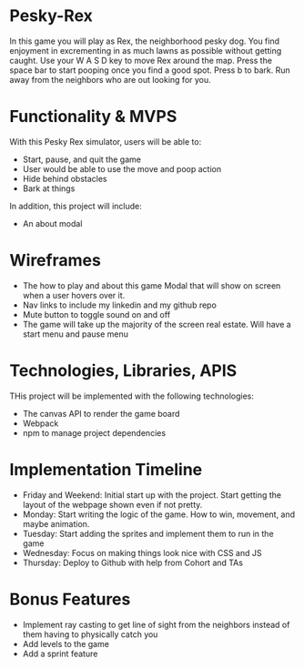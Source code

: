 # Pesky-Rex
In this game you will play as Rex, the neighborhood pesky dog. You find enjoyment in excrementing in as much lawns as possible without getting caught. Use your W A S D key to move Rex around the map. Press the space bar to start pooping once you find a good spot. Press b to bark. Run away from the neighbors who are out looking for you. 

# Functionality & MVPS
With this Pesky Rex simulator, users will be able to:
- Start, pause, and quit the game
- User would be able to use the move and poop action
- Hide behind obstacles 
- Bark at things

In addition, this project will include:
-  An about modal

# Wireframes

- The how to play and about this game Modal that will show on screen when a user hovers over it.
- Nav links to include my linkedin and my github repo
- Mute button to toggle sound on and off
- The game will take up the majority of the screen real estate. Will have a start menu and pause menu

# Technologies, Libraries, APIS
THis project will be implemented with the following technologies:
- The canvas API to render the game board
- Webpack 
- npm to manage project dependencies

# Implementation Timeline
- Friday and Weekend: Initial start up with the project. Start getting the layout of the webpage shown even if not pretty. 
- Monday: Start writing the logic of the game. How to win, movement, and maybe animation.
- Tuesday: Start adding the sprites and implement them to run in the game
- Wednesday: Focus on making things look nice with CSS and JS
- Thursday: Deploy to Github with help from Cohort and TAs



# Bonus Features
- Implement ray casting to get line of sight from the neighbors instead of them having to physically catch you
- Add levels to the game
- Add a sprint feature